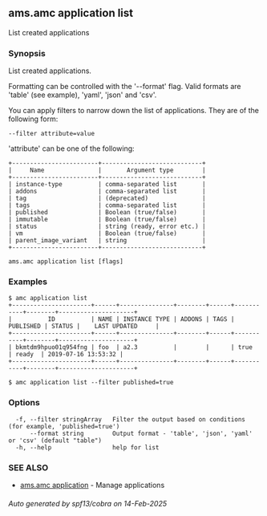 ## ams.amc application list

List created applications

### Synopsis

List created applications.

Formatting can be controlled with the '--format' flag.
Valid formats are 'table' (see example), 'yaml', 'json' and 'csv'.

You can apply filters to narrow down the list of applications.
They are of the following form:

	--filter attribute=value

'attribute' can be one of the following:

	+------------------------+----------------------------+
	|     Name               |       Argument type        |
	+------------------------+----------------------------+
	| instance-type          | comma-separated list       |
	| addons                 | comma-separated list       |
	| tag                    | (deprecated)               |
	| tags                   | comma-separated list       |
	| published              | Boolean (true/false)       |
	| immutable              | Boolean (true/false)       |
	| status                 | string (ready, error etc.) |
	| vm                     | Boolean (true/false)       |
	| parent_image_variant   | string                     |
	+------------------------+----------------------------+



```
ams.amc application list [flags]
```

### Examples

```
$ amc application list
+----------------------+------+---------------+--------+------+-----------+--------+---------------------+
|          ID          | NAME | INSTANCE TYPE | ADDONS | TAGS | PUBLISHED | STATUS |    LAST UPDATED     |
+----------------------+------+---------------+--------+------+-----------+--------+---------------------+
| bkmtdm9hpuo01q954fng | foo  | a2.3          |        |      | true      | ready  | 2019-07-16 13:53:32 |
+----------------------+------+---------------+--------+------+-----------+--------+---------------------+

$ amc application list --filter published=true

```

### Options

```
  -f, --filter stringArray   Filter the output based on conditions (for example, 'published=true')
      --format string        Output format - 'table', 'json', 'yaml' or 'csv' (default "table")
  -h, --help                 help for list
```

### SEE ALSO

* [ams.amc application](ams.amc_application.md)	 - Manage applications

###### Auto generated by spf13/cobra on 14-Feb-2025
